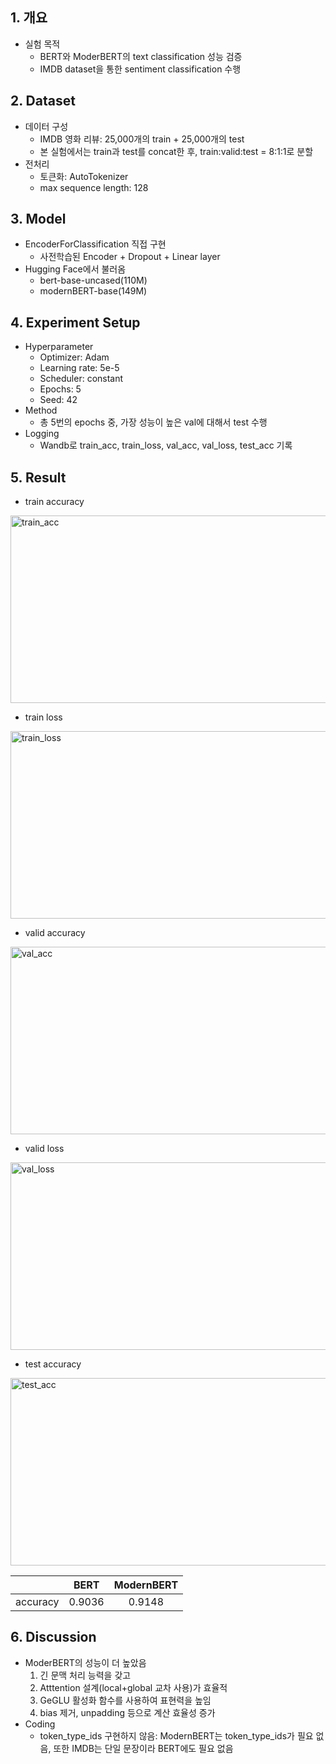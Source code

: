 ## 1. 개요
- 실험 목적
  - BERT와 ModerBERT의 text classification 성능 검증
  - IMDB dataset을 통한 sentiment classification 수행

## 2. Dataset
- 데이터 구성
  - IMDB 영화 리뷰: 25,000개의 train + 25,000개의 test
  - 본 실험에서는 train과 test를 concat한 후, train:valid:test = 8:1:1로 분할
- 전처리
  - 토큰화: AutoTokenizer
  - max sequence length: 128
## 3. Model
- EncoderForClassification 직접 구현
  - 사전학습된 Encoder + Dropout + Linear layer
- Hugging Face에서 불러옴
  - bert-base-uncased(110M)
  - modernBERT-base(149M)
## 4. Experiment Setup
- Hyperparameter
  - Optimizer: Adam
  - Learning rate: 5e-5
  - Scheduler: constant
  - Epochs: 5
  - Seed: 42
- Method
  - 총 5번의 epochs 중, 가장 성능이 높은 val에 대해서 test 수행
- Logging
  - Wandb로 train_acc, train_loss, val_acc, val_loss, test_acc 기록
## 5. Result
- train accuracy
<img width="600" height="300" alt="train_acc" src="https://github.com/user-attachments/assets/37e0a970-1b14-46d8-9ad3-b2273e23a389" />

- train loss
<img width="600" height="300" alt="train_loss" src="https://github.com/user-attachments/assets/791e2b4b-6b1e-4fa6-819e-a858cc531214" />

- valid accuracy
<img width="600" height="300" alt="val_acc" src="https://github.com/user-attachments/assets/71d3688d-0a41-4592-ac78-b3e2ffb1bcb6" />

- valid loss
<img width="600" height="300" alt="val_loss" src="https://github.com/user-attachments/assets/c6b5091e-408c-46bc-ac4b-b3df7d8a33e9" />

- test accuracy
<img width="600" height="300" alt="test_acc" src="https://github.com/user-attachments/assets/e440541e-b761-488c-8640-7b3b3e21475e" />

| | BERT | ModernBERT |
|:---:|:---:|:---:|
| accuracy | 0.9036 | 0.9148 |
## 6. Discussion
- ModerBERT의 성능이 더 높았음
  1) 긴 문맥 처리 능력을 갖고
  2) Atttention 설계(local+global 교차 사용)가 효율적
  3) GeGLU 활성화 함수를 사용하여 표현력을 높임
  4) bias 제거, unpadding 등으로 계산 효율성 증가
- Coding
  - token_type_ids 구현하지 않음: ModernBERT는 token_type_ids가 필요 없음, 또한 IMDB는 단일 문장이라 BERT에도 필요 없음
